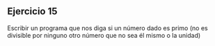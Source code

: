 #

## Ejercicio 15

Escribir un programa que nos diga si un número dado es primo (no es divisible por ninguno otro número que no sea él mismo o la unidad)
